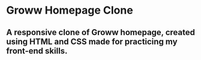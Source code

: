 # Groww Homepage Clone

## A responsive clone of Groww homepage, created using HTML and CSS made for practicing my front-end skills.